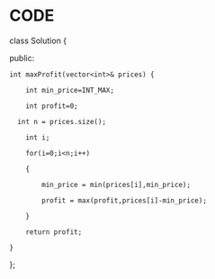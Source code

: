 # CODE
class Solution {

public:

    int maxProfit(vector<int>& prices) {
    
        int min_price=INT_MAX;
        
        int profit=0;
        
      int n = prices.size();
      
        int i;
        
        for(i=0;i<n;i++)
        
        {
        
            min_price = min(prices[i],min_price);
            
            profit = max(profit,prices[i]-min_price);
            
        }
        
        return profit;
        
    }
    
};

